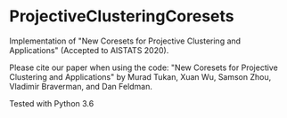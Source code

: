 # ProjectiveClusteringCoresets

Implementation of "New Coresets for Projective Clustering and Applications" (Accepted to AISTATS 2020).

Please cite our paper when using the code: "New Coresets for Projective Clustering and Applications" by Murad Tukan, Xuan Wu, Samson Zhou, Vladimir Braverman, and Dan Feldman.

Tested with Python 3.6
